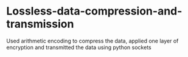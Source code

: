 # Lossless-data-compression-and-transmission
Used arithmetic encoding to compress the data, applied one layer of encryption and transmitted the data using python sockets 
